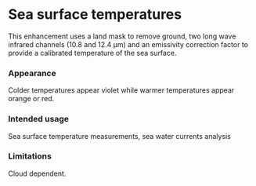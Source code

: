 # Sea surface temperatures

This enhancement uses a land mask to remove ground, two long wave infrared channels (10.8 and 12.4 µm) and an emissivity correction factor to provide a calibrated temperature of the sea surface.

### Appearance

Colder temperatures appear violet while warmer temperatures appear orange or red.

### Intended usage

Sea surface temperature measurements, sea water currents analysis

### Limitations

Cloud dependent.